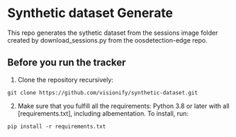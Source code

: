 # Synthetic dataset Generate

This repo generates the sythetic dataset from the sessions image folder created by download_sessions.py from the oosdetection-edge repo.

## Before you run the tracker

1. Clone the repository recursively:

`git clone https://github.com/visionify/synthetic-dataset.git`

2. Make sure that you fulfill all the requirements: Python 3.8 or later with all [requirements.txt], including albementation. To install, run:

`pip install -r requirements.txt`
